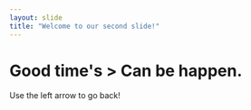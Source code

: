 ```yaml
---
layout: slide
title: "Welcome to our second slide!"
---
```

# Good time's > Can be happen.
Use the left arrow to go back!
